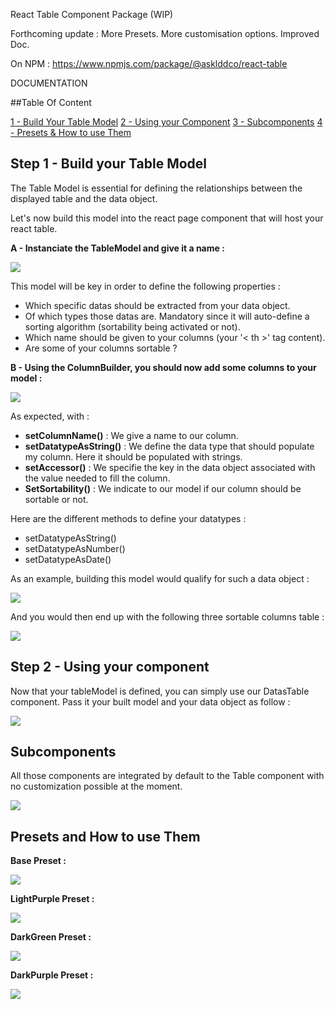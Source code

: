 React Table Component Package (WIP)

Forthcoming update : More Presets. More customisation options. Improved Doc.

On NPM : https://www.npmjs.com/package/@asklddco/react-table

DOCUMENTATION

##Table Of Content

[1 - Build Your Table Model](#step-1---build-your-table-model)
[2 - Using your Component](#step-2---using-your-component)
[3 - Subcomponents](#subcomponents)
[4 - Presets & How to use Them](#presets-and-how-to-use-them)

## Step 1 - Build your Table Model

The Table Model is essential for defining the relationships between the displayed table and the data object.

Let's now build this model into the react page component that will host your react table.

**A - Instanciate the TableModel and give it a name :**

<img src="/public/1-createmodel-2.png"/>

This model will be key in order to define the following properties :

- Which specific datas should be extracted from your data object.
- Of which types those datas are. Mandatory since it will auto-define a sorting algorithm (sortability being activated or not).
- Which name should be given to your columns (your '< th >' tag content).
- Are some of your columns sortable ?

**B - Using the ColumnBuilder, you should now add some columns to your model :**

<img src="/public/2-addcolumns-4.png"/>

As expected, with :

- <b>setColumnName()</b> : We give a name to our column.
- <b>setDatatypeAsString()</b> : We define the data type that should populate my column. Here it should be populated with strings.
- <b>setAccessor()</b> : We specifie the key in the data object associated with the value needed to fill the column.
- <b>SetSortability()</b> : We indicate to our model if our column should be sortable or not.

Here are the different methods to define your datatypes :

- setDatatypeAsString()
- setDatatypeAsNumber()
- setDatatypeAsDate()

As an example, building this model would qualify for such a data object :

<img src="/public/3-userdatas-3.png"/>

And you would then end up with the following three sortable columns table :

<img src="/public/5-tableexample.png"/>

## Step 2 - Using your component

Now that your tableModel is defined, you can simply use our DatasTable component. Pass it your built model and your data object as follow :

<img src="/public/4-component-2.png"/>

## Subcomponents

All those components are integrated by default to the Table component with no customization possible at the moment.

<img src="/public/6-subcomponents.png">

## Presets and How to use Them

**Base Preset : <DatasTable tableModel={tableModel} tableDatas={tableDatas} preset={basePreset}/>**

<img src="/public/basepreset.jpg">

**LightPurple Preset : <DatasTable tableModel={tableModel} tableDatas={tableDatas} preset={lightPurplePreset}/>**

<img src="/public/lightpurplepreset.jpg">

**DarkGreen Preset : <DatasTable tableModel={tableModel} tableDatas={tableDatas} preset={darkGreenPreset}/>**

<img src="/public/darkgreenpreset.jpg">

**DarkPurple Preset : <DatasTable tableModel={tableModel} tableDatas={tableDatas} preset={darkPurplePreset}/>**

<img src="/public/darkpurplepreset.jpg">

